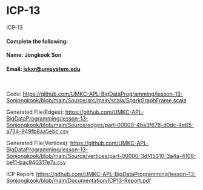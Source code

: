 # ICP-13
ICP-13

#### Complete the following:

#### Name: Jongkook Son
#### Email: jskxr@umsystem.edu

<br/>
 

Code: https://github.com/UMKC-APL-BigDataProgramming/lesson-13-Sonjongkook/blob/main/Source/src/main/scala/SparkGraphFrame.scala

Generated File(Edges): https://github.com/UMKC-APL-BigDataProgramming/lesson-13-Sonjongkook/blob/main/Source/edges/part-00000-4ba3f678-d0dc-4e65-a734-949fb8aa5ebc.csv

Generated File(Vertices): https://github.com/UMKC-APL-BigDataProgramming/lesson-13-Sonjongkook/blob/main/Source/vertices/part-00000-3df45310-3a4a-4108-be11-bac940317e7a.csv

ICP Report: https://github.com/UMKC-APL-BigDataProgramming/lesson-13-Sonjongkook/blob/main/Documentation/ICP13-Report.pdf

